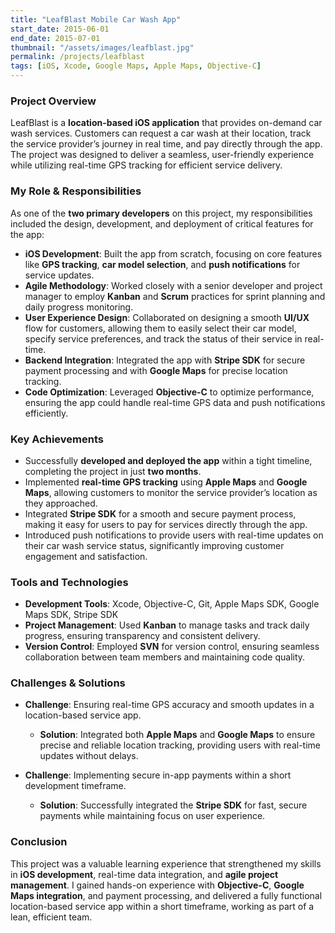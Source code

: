 ```yaml
---
title: "LeafBlast Mobile Car Wash App"
start_date: 2015-06-01
end_date: 2015-07-01
thumbnail: "/assets/images/leafblast.jpg"
permalink: /projects/leafblast
tags: [iOS, Xcode, Google Maps, Apple Maps, Objective-C]
---
```


### Project Overview
LeafBlast is a **location-based iOS application** that provides on-demand car wash services. Customers can request a car wash at their location, track the service provider’s journey in real time, and pay directly through the app. The project was designed to deliver a seamless, user-friendly experience while utilizing real-time GPS tracking for efficient service delivery.

### My Role & Responsibilities
As one of the **two primary developers** on this project, my responsibilities included the design, development, and deployment of critical features for the app:
- **iOS Development**: Built the app from scratch, focusing on core features like **GPS tracking**, **car model selection**, and **push notifications** for service updates.
- **Agile Methodology**: Worked closely with a senior developer and project manager to employ **Kanban** and **Scrum** practices for sprint planning and daily progress monitoring.
- **User Experience Design**: Collaborated on designing a smooth **UI/UX** flow for customers, allowing them to easily select their car model, specify service preferences, and track the status of their service in real-time.
- **Backend Integration**: Integrated the app with **Stripe SDK** for secure payment processing and with **Google Maps** for precise location tracking.
- **Code Optimization**: Leveraged **Objective-C** to optimize performance, ensuring the app could handle real-time GPS data and push notifications efficiently.

### Key Achievements
- Successfully **developed and deployed the app** within a tight timeline, completing the project in just **two months**.
- Implemented **real-time GPS tracking** using **Apple Maps** and **Google Maps**, allowing customers to monitor the service provider’s location as they approached.
- Integrated **Stripe SDK** for a smooth and secure payment process, making it easy for users to pay for services directly through the app.
- Introduced push notifications to provide users with real-time updates on their car wash service status, significantly improving customer engagement and satisfaction.

### Tools and Technologies
- **Development Tools**: Xcode, Objective-C, Git, Apple Maps SDK, Google Maps SDK, Stripe SDK
- **Project Management**: Used **Kanban** to manage tasks and track daily progress, ensuring transparency and consistent delivery.
- **Version Control**: Employed **SVN** for version control, ensuring seamless collaboration between team members and maintaining code quality.

### Challenges & Solutions
- **Challenge**: Ensuring real-time GPS accuracy and smooth updates in a location-based service app.
  - **Solution**: Integrated both **Apple Maps** and **Google Maps** to ensure precise and reliable location tracking, providing users with real-time updates without delays.
  
- **Challenge**: Implementing secure in-app payments within a short development timeframe.
  - **Solution**: Successfully integrated the **Stripe SDK** for fast, secure payments while maintaining focus on user experience.

### Conclusion
This project was a valuable learning experience that strengthened my skills in **iOS development**, real-time data integration, and **agile project management**. I gained hands-on experience with **Objective-C**, **Google Maps integration**, and payment processing, and delivered a fully functional location-based service app within a short timeframe, working as part of a lean, efficient team.
